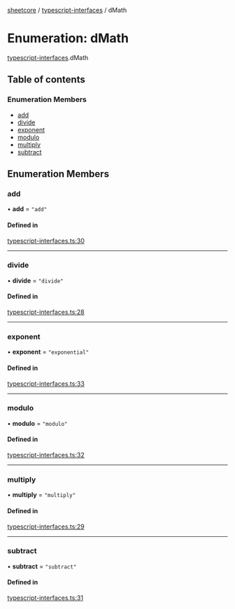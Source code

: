 [sheetcore](../docs.md) / [typescript-interfaces](../modules/typescript_interfaces.md) / dMath

# Enumeration: dMath

[typescript-interfaces](../modules/typescript_interfaces.md).dMath

## Table of contents

### Enumeration Members

- [add](typescript_interfaces.dMath.md#add)
- [divide](typescript_interfaces.dMath.md#divide)
- [exponent](typescript_interfaces.dMath.md#exponent)
- [modulo](typescript_interfaces.dMath.md#modulo)
- [multiply](typescript_interfaces.dMath.md#multiply)
- [subtract](typescript_interfaces.dMath.md#subtract)

## Enumeration Members

### add

• **add** = ``"add"``

#### Defined in

[typescript-interfaces.ts:30](https://github.com/texas-mcallen-mission/sheetCore/blob/adbb6f0/typescript-interfaces.ts#L30)

___

### divide

• **divide** = ``"divide"``

#### Defined in

[typescript-interfaces.ts:28](https://github.com/texas-mcallen-mission/sheetCore/blob/adbb6f0/typescript-interfaces.ts#L28)

___

### exponent

• **exponent** = ``"exponential"``

#### Defined in

[typescript-interfaces.ts:33](https://github.com/texas-mcallen-mission/sheetCore/blob/adbb6f0/typescript-interfaces.ts#L33)

___

### modulo

• **modulo** = ``"modulo"``

#### Defined in

[typescript-interfaces.ts:32](https://github.com/texas-mcallen-mission/sheetCore/blob/adbb6f0/typescript-interfaces.ts#L32)

___

### multiply

• **multiply** = ``"multiply"``

#### Defined in

[typescript-interfaces.ts:29](https://github.com/texas-mcallen-mission/sheetCore/blob/adbb6f0/typescript-interfaces.ts#L29)

___

### subtract

• **subtract** = ``"subtract"``

#### Defined in

[typescript-interfaces.ts:31](https://github.com/texas-mcallen-mission/sheetCore/blob/adbb6f0/typescript-interfaces.ts#L31)
